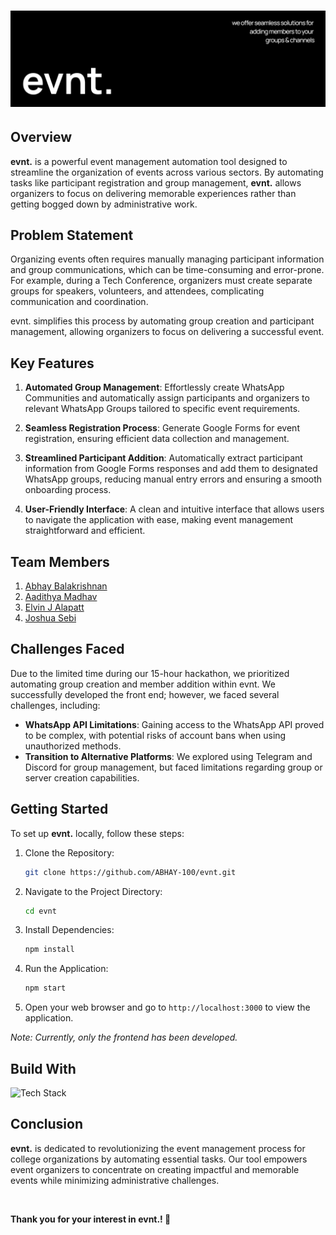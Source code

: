 
<!-- ![Nextjsgit](https://github.com/user-attachments/assets/d276960c-bfd6-4b41-8ea3-3daa52a0c027) -->
# ![Nextjsgit](assets/github_banner.png)




## Overview

**evnt.** is a powerful event management automation tool designed to streamline the organization of events across various sectors. By automating tasks like participant registration and group management, **evnt.** allows organizers to focus on delivering memorable experiences rather than getting bogged down by administrative work.

## Problem Statement

Organizing events often requires manually managing participant information and group communications, which can be time-consuming and error-prone. For example, during a Tech Conference, organizers must create separate groups for speakers, volunteers, and attendees, complicating communication and coordination.

evnt. simplifies this process by automating group creation and participant management, allowing organizers to focus on delivering a successful event.

## Key Features

1. **Automated Group Management**: Effortlessly create WhatsApp Communities and automatically assign participants and organizers to relevant WhatsApp Groups tailored to specific event requirements.

2. **Seamless Registration Process**: Generate Google Forms for event registration, ensuring efficient data collection and management.

3. **Streamlined Participant Addition**: Automatically extract participant information from Google Forms responses and add them to designated WhatsApp groups, reducing manual entry errors and ensuring a smooth onboarding process.

4. **User-Friendly Interface**: A clean and intuitive interface that allows users to navigate the application with ease, making event management straightforward and efficient.

## Team Members

1. [Abhay Balakrishnan](https://github.com/ABHAY-100)
2. [Aadithya Madhav](https://github.com/aadithyayy)
3. [Elvin J Alapatt](https://github.com/Elvin2605)
4. [Joshua Sebi](https://github.com/JoshuaSebi)

## Challenges Faced

Due to the limited time during our 15-hour hackathon, we prioritized automating group creation and member addition within evnt. We successfully developed the front end; however, we faced several challenges, including:

- **WhatsApp API Limitations**: Gaining access to the WhatsApp API proved to be complex, with potential risks of account bans when using unauthorized methods.
- **Transition to Alternative Platforms**: We explored using Telegram and Discord for group management, but faced limitations regarding group or server creation capabilities.

## Getting Started

To set up **evnt.** locally, follow these steps:

1. Clone the Repository:

    ```bash
    git clone https://github.com/ABHAY-100/evnt.git
    ```
    
2. Navigate to the Project Directory:
   
    ```bash
    cd evnt
    ```
    
3. Install Dependencies:
   
    ```bash
    npm install
    ```

4. Run the Application:

    ```bash
    npm start
    ```

5. Open your web browser and go to `http://localhost:3000` to view the application.

*Note: Currently, only the frontend has been developed.*

    
## Build With

![Tech Stack](https://skillicons.dev/icons?i=html,css,ts,js,tailwind,nextjs,figma)

## Conclusion

**evnt.** is dedicated to revolutionizing the event management process for college organizations by automating essential tasks. Our tool empowers event organizers to concentrate on creating impactful and memorable events while minimizing administrative challenges.

<br/>

**Thank you for your interest in evnt.! 🤝**
